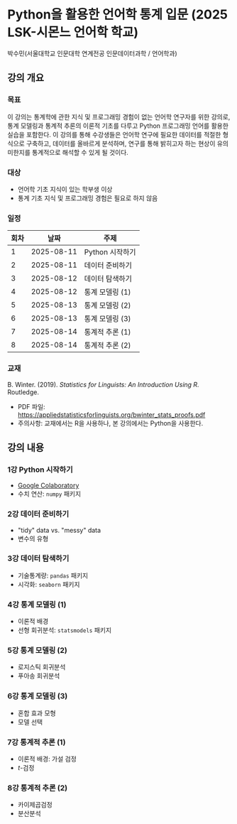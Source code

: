 # Python을 활용한 언어학 통계 입문 (2025 LSK-시몬느 언어학 학교)

박수민(서울대학교 인문대학 연계전공 인문데이터과학 / 언어학과)

## 강의 개요

### 목표

이 강의는 통계학에 관한 지식 및 프로그래밍 경험이 없는 언어학 연구자를 위한 강의로, 통계 모델링과 통계적 추론의 이론적 기초를 다루고 Python 프로그래밍 언어를 활용한 실습을 포함한다. 이 강의를 통해 수강생들은 언어학 연구에 필요한 데이터를 적절한 형식으로 구축하고, 데이터를 올바르게 분석하며, 연구를 통해 밝히고자 하는 현상이 유의미한지를 통계적으로 해석할 수 있게 될 것이다.

### 대상

+ 언어학 기초 지식이 있는 학부생 이상
+ 통계 기초 지식 및 프로그래밍 경험은 필요로 하지 않음

### 일정

|회차|날짜|주제|
|--|--|--|
|1|2025-08-11|Python 시작하기|
|2|2025-08-11|데이터 준비하기|
|3|2025-08-12|데이터 탐색하기|
|4|2025-08-12|통계 모델링 (1)|
|5|2025-08-13|통계 모델링 (2)|
|6|2025-08-13|통계 모델링 (3)|
|7|2025-08-14|통계적 추론 (1)|
|8|2025-08-14|통계적 추론 (2)|

### 교재

B. Winter. (2019). _Statistics for Linguists: An Introduction Using R._ Routledge.

+ PDF 파일: https://appliedstatisticsforlinguists.org/bwinter_stats_proofs.pdf
+ 주의사항: 교재에서는 R을 사용하나, 본 강의에서는 Python을 사용한다.

## 강의 내용

### 1강 Python 시작하기

+ [Google Colaboratory](https://colab.research.google.com)
+ 수치 연산: `numpy` 패키지

### 2강 데이터 준비하기

+ "tidy" data vs. "messy" data
+ 변수의 유형

### 3강 데이터 탐색하기

+ 기술통계량: `pandas` 패키지
+ 시각화: `seaborn` 패키지

### 4강 통계 모델링 (1)

+ 이론적 배경
+ 선형 회귀분석: `statsmodels` 패키지

### 5강 통계 모델링 (2)

+ 로지스틱 회귀분석
+ 푸아송 회귀분석

### 6강 통계 모델링 (3)

+ 혼합 효과 모형
+ 모델 선택

### 7강 통계적 추론 (1)

+ 이론적 배경: 가설 검정
+ $t$-검정


### 8강 통계적 추론 (2)

+ 카이제곱검정
+ 분산분석
